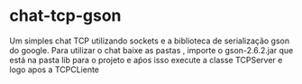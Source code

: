 # chat-tcp-gson
Um simples chat TCP  utilizando sockets e a biblioteca  de serialização gson  do google.
Para utilizar o chat baixe as pastas , importe o gson-2.6.2.jar que está na pasta lib para o projeto e aṕos isso execute a classe TCPServer e logo apos a TCPCLiente
